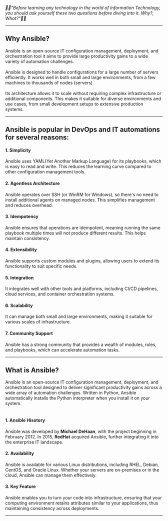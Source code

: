 *🚀🚀"Before learning any technology in the world of Information Technology, you should ask yourself these two questions before diving into it. Why?, What?"🚀🚀*

---

## Why Ansible?
Ansible is an open-source IT configuration management, deployment, and orchestration tool it aims to provide large productivity gains to a wide variety of automation challenges. </br></br>
Ansible is designed to handle configurations for a large number of servers efficiently. It works well in both small and large environments, from a few machines to thousands of nodes (servers).</br></br>
Its architecture allows it to scale without requiring complex infrastructure or additional components. This makes it suitable for diverse environments and use cases, from small development setups to extensive production systems.

---

## Ansible is popular in DevOps and IT automations for several reasons:

#### 1. Simplicity
Ansible uses YAML(Yet Another Markup Language) for its playbooks, which is easy to read and write. This reduces the learning curve compared to other configuration management tools.

#### 2. Agentless Architecture
Ansible operates over SSH (or WinRM for Windows), so there's no need to install additional agents on managed nodes. This simplifies management and reduces overhead.

#### 3. Idempotency
Ansible ensures that operations are idempotent, meaning running the same playbook multiple times will not produce different results. This helps maintain consistency.

#### 4. Extensibility
Ansible supports custom modules and plugins, allowing users to extend its functionality to suit specific needs.

#### 5. Integration
 It integrates well with other tools and platforms, including CI/CD pipelines, cloud services, and container orchestration systems.
 
#### 6. Scalability 
It can manage both small and large environments, making it suitable for various scales of infrastructure.

#### 7. Community Support
Ansible has a strong community that provides a wealth of modules, roles, and playbooks, which can accelerate automation tasks.

---

## What is Ansible?
Ansible is an open-source IT configuration management, deployment, and orchestration tool designed to deliver significant productivity gains across a wide array of automation challenges. Written in Python, Ansible automatically installs the Python interpreter when you install it on your system.</br></br>

#### 1. Ansible Hisotory
Ansible was developed by **Michael DeHaan**, with the project beginning in February 2012. In 2015, **RedHat** acquired Ansible, further integrating it into the enterprise IT landscape. </br>
  
#### 2. Availability
Ansible is available for various Linux distributions, including RHEL, Debian, CentOS, and Oracle Linux. Whether your servers are on-premises or in the cloud, Ansible can manage them effectively. </br>

#### 3. Key Feature
Ansible enables you to turn your code into infrastructure, ensuring that your computing environment retains attributes similar to your applications, thus maintaining consistency across deployments. </br>

---


